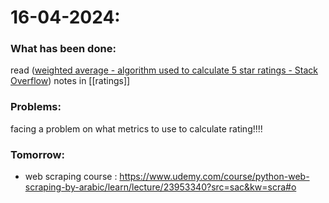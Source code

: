 # 16-04-2024: 
### What has been done:

read  ([weighted average - algorithm used to calculate 5 star ratings - Stack Overflow](https://stackoverflow.com/questions/10196579/algorithm-used-to-calculate-5-star-ratings))
notes in [[ratings]]


### Problems:
facing a problem on what metrics to use to calculate rating!!!!

### Tomorrow:
- web scraping course : https://www.udemy.com/course/python-web-scraping-by-arabic/learn/lecture/23953340?src=sac&kw=scra#o 